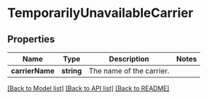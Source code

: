 # TemporarilyUnavailableCarrier

## Properties
Name | Type | Description | Notes
------------ | ------------- | ------------- | -------------
**carrierName** | **string** | The name of the carrier. | 

[[Back to Model list]](../README.md#documentation-for-models) [[Back to API list]](../README.md#documentation-for-api-endpoints) [[Back to README]](../README.md)


